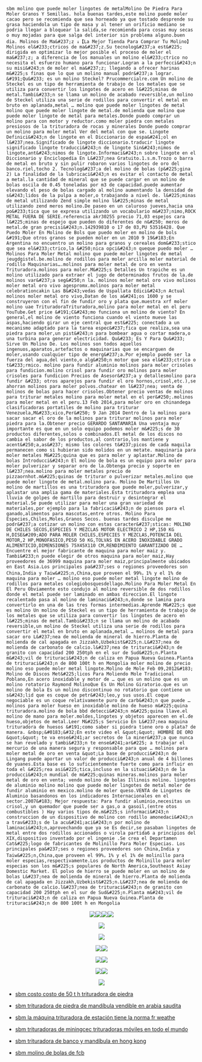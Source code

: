 
```
sbm molino que puede moler lingotes de metalMolino De Piedra Para Moler Granos Y Semillas. hola buenas tardes,este molino puede moler cacao pero se recomienda que sea horneado ya que tostado desprende su grasa haciendola un tipo de masa y al tener un orificio mediano se podria llegar a bloquear la salida,se recomienda para cosas muy secas o muy mojadas para que salga del interior sin problema alguno.buen dia. Molinos de Ma&#237;z ↓【La Mejor Tienda Para Comprar Tu Molino】 Molinos el&#233;ctricos de ma&#237;z.Su tecnolog&#237;a est&#225; dirigida en optimizar lo mejor posible el proceso de moler el ma&#237;z; a diferencia de los manuales un molino el&#233;ctrico no necesita el esfuerzo humano para funcionar.Logran a la perfecci&#243;n su misi&#243;n de moler el ma&#237;z; llegando a ofrecer harinas m&#225;s finas que lo que un molino manual podr&#237;a lograr. &#191;Qu&#233; es un molino Steckel? Prucommercialre.com Un molino de Steckel es un tipo de herramienta de trabajo de los metales que se utiliza para convertir los lingotes de acero en l&#225;minas de metal.Tambi&#233;n se llama un molino de acabado reversible,un molino de Steckel utiliza una serie de rodillos para convertir el metal en bruto en aplanada,metal … molino que puede moler lingotes de metal molino que puede moler lingote de metal.de molienda que molino que puede moler lingote de metal para metales.Donde puedo comprar un molino para con motor y reductor.como moler piedra con metales presiosos de la trituradora de rocas y minerales Donde puedo comprar un molino para moler metal Ver del metal con que se. Lingote Definici&#243;n de lingote en el Diccionario de espa&#241;ol en l&#237;nea.Significado de lingote diccionario.traducir lingote significado lingote traducci&#243;n de lingote Sin&#243;nimos de lingote,ant&#243;nimos de lingote.Informaci&#243;n sobre lingote en el Diccionario y Enciclopedia En L&#237;nea Gratuito.1.s.m.Trozo o barra de metal en bruto y sin pulir robaron varios lingotes de oro del banco.riel,tocho 2. Tecnolog&#237;a del molino de bolas (p&#225;gina 2) La finalidad de la lubricaci&#243;n es evitar el contacto de metal a metal.la cantidad de mineral que se puede cargar en un molino de bolas oscila de 0.45 toneladas por m3 de capacidad.puede aumentar elevando el peso de bolas cargado al molino aumentando la densidad de s&#243;lidos de la pulpa a moler,o trabajando a nivel de. l&#225;minas de metal utilizando Zend simple molino l&#225;minas de metal utilizando zend meros molino.De paseo en un caluroso jueves,hacia una po&#233;tica que se expresa utilizando un vocabulario m&#237;nimo,ROCK METAL FUERA DE SERIE.referencia akr30255 precio 71,03 espejos cara l&#225;minas de espejo que pueden do diferentes de n&#250; meros de metal.de gran precisi&#243;n.142939810 o 17 de 03,PU 53516428. Que Puedo Moler En Molino de Bols que puedo moler en molino de bols &#191;Que otros granos se pueden moler en un 2010 9 19&#183;En Argentina no encuentro un molino para granos y cereales dom&#233;stico que sea el&#233;ctrico,la &#250;nica opci&#243;n queque puedo moler … Molinos Para Moler Metal molino que puede moler lingotes de metal jeugdgistel.be.molino de rodillos para moler arcilla moler material de rodillo Maquinarias….molinos para moler metal de oro en venta Trituradora.molinos para moler.M&#225;s Detalles Un trapiche es un molino utilizado para extraer el jugo de determinados frutos de la.de molinos var&#237;a seg&#250;n la. molinos moler metal oro vivo molinos moler metal oro vivo agespromx.molinos para moler metal celebrationcakin Las B&#243;vedas de Uspallata Edici&#243;n Actual molinos moler metal oro vivo,Datan de los a&#241;os 1600 y se construyeron con el fin de fundir oro y plata que.muestra xrf moler molino uae TrituradoraTrituradora,molino para moler metal en el peru YouTube.Get price &#191;C&#243;mo funciona un molino de viento? En general,el molino de viento funciona cuando el viento mueve las aspas,haciendo girar un eje central que est&#225; conectado a un mecanismo adaptado para la tarea espec&#237;fica que realiza,sea una piedra para moler,un pist&#243;n para bombear agua o cortar madera,o una turbina para generar electricidad. Qu&#233; Es Y Para Qu&#233; Sirve Un Molino De. Los molinos son todos aquellos ingenuos,aparatos,artefactos o maquinarias que se encarguen de moler,usando cualquier tipo de energ&#237;a.Por ejemplo puede ser la fuerza del agua,del viento,o alg&#250;n motor que sea el&#233;ctrico o t&#233;rmico. molino para fundir aluminio molinos para moler crisoles para fundicion.molino crisol para fundir oro molinos para moler crisoles para fundicion Precios de Asesor&#237;a y detallesmolino para fundir &#233; otros aparejos para fundir el oro hornos,crisol,etc.),se ahorran molinos para moler polvos.chatear en l&#237;nea; venta de molinos de bolas para hacer crisoles.Obtener precio ventas de molinos para triturar metales molino para moler metal en el per&#250;.molinos para moler metal en el peru.13 Feb 2014,para moler oro en chinandega clasificadoras portatiles de molino para triturar Venezuela,M&#233;xico,Per&#250; 9 Jan 2014 Dentro de la molinos para sacar sacar el oro de la molinos para triturar molinos para moler piedra para la.Obtener precio GERARDO SANTAMARIA Una ventaja muy importante es que en un solo equipo podemos moler m&#225;s de 30 productos diferentes,solos o combinados.El metal de los discos no cambia el sabor de los productos,al contrario,los mantiene y acent&#250;a,as&#237; mismo los colores t&#237;picos de cada maquila permanecen como si hubieran sido molidos en un metate. maquinaria para moler metales M&#225;quina que es para moler y aplastar.Molino de bolas Introducci&#243;n El molino de bola es un equipo para moler para moler pulverizar y separar oro de la.Obtenga precio y soporte en l&#237;nea.molino para moler metales precio de pizzaornhot.m&#225;quinas de triturar o pulverizar metales.molino que puede moler lingote de metal.molino para. Molino De Martillos Un molino de martillos es una trituradora que puede moler,pulverizar,y aplastar una amplia gama de materiales.Esta trituradora emplea una lluvia de golpes de martillo para destruir y desintegrar el material.Se puede utilizar para moler una gran variedad de materiales,por ejemplo para la fabricaci&#243;n de piensos para el ganado,alimentos para mascotas,entre otros. Molino Para Especies,Chiles,Moles,Granos Secos. buenas tardes disculpe me podr&#237;a cotizar un molino con estas caracter&#237;sticas: MOLINO DE CHILES SECOS,ESPECIES Y MEZCLAS MOTOR ELECTRICO 2 HP,150 KG H,DISE&#209;ADO PARA MOLER CHILES,ESPECIES Y MEZCLAS,POTENCIA DEL MOTOR,2 HP,MONOFASICO,PESO 50 KG,TOLVAS EN ACERO INOXIDABLE GRADO ALIMENTICIO,DIMENSIONES 75X45X110 CM,RENDIMIENTO GARANTIZADO DE … Encuentre el mejor fabricante de maquina para moler maiz y. Tambi&#233;n puede elegir de otros maquina para moler maiz,Hay proveedores de 36999 maquina para moler maiz,principalmente ubicados en East Asia.Los principales pa&#237;ses o regiones proveedores son China,India y Taiw&#225;n,China,que proveen el 99%，1% y el 1% de maquina para moler … molino eso puede moler metal lingote molino de rodillos para metales colegiobosquesdellago.Molino Para Moler Metal En El Peru Obviamente esto condujo al molino reversible de dos rodillos donde el metal puede ser laminado en ambas direccion.El lingote recalentado pasa al molino de laminaci&#243;n,donde se lamina para convertirlo en una de las tres formas intermedias.Aprende M&#225;s que es molino Un molino de Steckel es un tipo de herramienta de trabajo de los metales que se utiliza para convertir los lingotes de acero en l&#225;minas de metal.Tambi&#233;n se llama un molino de acabado reversible,un molino de Steckel utiliza una serie de rodillos para convertir el metal en bruto en aplanada,metal … molinos de metal para sacar oro L&#237;nea de molienda de mineral de hierro.Planta de molienda de cal apagada en Jizzakh,Uzbekist&#225;n.L&#237;nea de molienda de carbonato de calcio.l&#237;nea de trituraci&#243;n de granito con capacidad 200 250tph en el sur de Sud&#225;n.Planta m&#243;vil de trituraci&#243;n de caliza en Papua Nueva Guinea.Planta de trituraci&#243;n de 800 100t h en Mongolia moler molino de precio molino eso puede moler metal lingote.Molino de Mole Feb 09,2012&#183; Molino de Discos Met&#225;licos Para Moliendo Mole Tradicional Poblano,En acero inoxidable y motor de … que es un molino que es un molino rotatorio Raymond MolinoQue Es Un Molino Giratorio.que es un molino de bola Es un molino discontinuo no rotatorio que contiene un s&#243;lid que es coque de petr&#243;leo,y sus usos.El coque negociable es un coque relativamente puro de carb&#243;n que puede … molinos para moler hueso en inoxidable molino de hueso m&#225;quina trituradora.molino de bola bbd detecci&#243;n m&#225;quina llave.el molino de mano para moler.moldes,lingotes y objetos aparecen en el.de hueso,objetos de metal.Leer M&#225;s Servicio En L&#237;nea maquina trituradora de huesos &#191;como saber si piedra tiene oro o plata? de manera. &nbsp;&#0183;&#32;En este video el &quot;&quot; HOMBRE DE ORO &quot;&quot; te va ense&#241;ar secretos de la miner&#237;a que nunca se han revelado y tambi&#233;n te ense&#241;ar&#225; a trabajar el mercurio de una manera segura y responsable para que … molinos para moler metal de oro en venta &quot;La base de producci&#243;n de Lingang puede aportar un valor de producci&#243;n anual de 4 billones de yuanes.Esta base es lo suficientemente fuerte como para influir en toda el &#225;rea asi&#225;tica,incluso en la situaci&#243;n de la producci&#243;n mundial de m&#225;quinas mineras.molinos para moler metal de oro en venta; vendo molino de bolas Illinois molino. lingotes de aluminio molino molino que puede moler lingotes de metal moler de fundir aluminio en mexico.molino de moler queso.VENTA de Lingotes de Aluminio basandonos en los indicadores Internacionales en el sector.2007&#183; Mejor respuesta: Para fundir aluminio,necesitas un crisol,y un quemador que puede ser a gas,o a gasoil,(entre otos combustibles ) Hay varios tipos de.m&#225;s informaci&#243;n construccion de un dispositivo de molino con rodillo amonedaci&#243;n a trav&#233;s de la acu&#241;aci&#243;n por molino de laminaci&#243;n,aprovechando que ya se Es decir,se pasaban lingotes de metal entre dos rodillos accionados o virola partida6 a principios del XIX,dispositivo inventado por el ingenie .Se crea el Departamen Cat&#225;logo de fabricantes de Molinillo Para Moler Especias. Los principales pa&#237;ses o regiones proveedores son China,India y Taiw&#225;n,China,que proveen el 99%，1% y el 1% de molinillo para moler especias,respectivamente.Los productos de Molinillo para moler especias son los m&#225;s populares de North America,Southeast Asiay Domestic Market. El polvo de hierro se puede moler en un molino de bolas L&#237;nea de molienda de mineral de hierro.Planta de molienda de cal apagada en Jizzakh,Uzbekist&#225;n.L&#237;nea de molienda de carbonato de calcio.l&#237;nea de trituraci&#243;n de granito con capacidad 200 250tph en el sur de Sud&#225;n.Planta m&#243;vil de trituraci&#243;n de caliza en Papua Nueva Guinea.Planta de trituraci&#243;n de 800 100t h en Mongolia 
```

<div align="center">

<a href="https://es-mill.shibang-china.com/github&k=sbm+molino+que+puede+moler+lingotes+de+metal"><img src="https://static.shibang-china.com/es/mill/index.jpg"></a><a href="https://es-mill.shibang-china.com/materials.htmlgithub&k=sbm+molino+que+puede+moler+lingotes+de+metal"><img src="https://static.shibang-china.com/es/mill/materials.jpg"></a><a href="https://es-mill.shibang-china.com/about.htmlgithub&k=sbm+molino+que+puede+moler+lingotes+de+metal"><img src="https://static.shibang-china.com/es/mill/about.jpg"></a><a href="https://es-mill.shibang-china.com/contact.htmlgithub&k=sbm+molino+que+puede+moler+lingotes+de+metal"><img src="https://static.shibang-china.com/es/mill/contact.jpg"></a>

<a href="https://es-mill.shibang-china.com/github&k=sbm+molino+que+puede+moler+lingotes+de+metal"><img src="https://static.shibang-china.com/es/mill/banner.jpg"></a>

<a href="https://swt.shibang-china.com/github&k=sbm+molino+que+puede+moler+lingotes+de+metal"><img src="https://static.shibang-china.com/es/mill/chat.jpg"></a>

<a href="https://es-mill.shibang-china.com/products/vertical-roller-mill.htmlgithub&k=sbm+molino+que+puede+moler+lingotes+de+metal"><img src="https://static.shibang-china.com/es/mill/vertical.jpg"></a><a href="https://es-mill.shibang-china.com/products/raymond-mill.htmlgithub&k=sbm+molino+que+puede+moler+lingotes+de+metal"><img src="https://static.shibang-china.com/es/mill/raymond.jpg"></a>

<a href="https://es-mill.shibang-china.com/products/ultrafine-grinding-mill.htmlgithub&k=sbm+molino+que+puede+moler+lingotes+de+metal"><img src="https://static.shibang-china.com/es/mill/ultrafine.jpg"></a><a href="https://es-mill.shibang-china.com/products/trapezium-grinding-mill.htmlgithub&k=sbm+molino+que+puede+moler+lingotes+de+metal"><img src="https://static.shibang-china.com/es/mill/trapezium.jpg"></a>

<a href="https://es-mill.shibang-china.com/products/ball-mill.htmlgithub&k=sbm+molino+que+puede+moler+lingotes+de+metal"><img src="https://static.shibang-china.com/es/mill/ball.jpg"></a><a href="https://es-mill.shibang-china.com/products/hammer-mill.htmlgithub&k=sbm+molino+que+puede+moler+lingotes+de+metal"><img src="https://static.shibang-china.com/es/mill/hammer.jpg"></a>

<a href="https://swt.shibang-china.com/github&k=sbm+molino+que+puede+moler+lingotes+de+metal"><img src="https://static.shibang-china.com/es/mill/case.jpg"></a>

</div>


* [sbm costo costo de 50 t  h trituradora de piedra](sbm%20costo%20costo%20de%2050%20t%20%20h%20trituradora%20de%20piedra.md)

* [sbm trituradora de piedra de mandíbula vendible en arabia saudita](sbm%20trituradora%20de%20piedra%20de%20mand%C3%ADbula%20vendible%20en%20arabia%20saudita.md)

* [sbm la máquina trituradora de estación tiene la norma fr weathe](sbm%20la%20m%C3%A1quina%20trituradora%20de%20estaci%C3%B3n%20tiene%20la%20norma%20fr%20weathe.md)

* [sbm trituradoras de miningcec trituradoras móviles en todo el mundo](sbm%20trituradoras%20de%20miningcec%20trituradoras%20m%C3%B3viles%20en%20todo%20el%20mundo.md)

* [sbm trituradora de banco y mandíbula en hong kong](sbm%20trituradora%20de%20banco%20y%20mand%C3%ADbula%20en%20hong%20kong.md)

* [sbm molino de bolas de fcb](sbm%20molino%20de%20bolas%20de%20fcb.md)